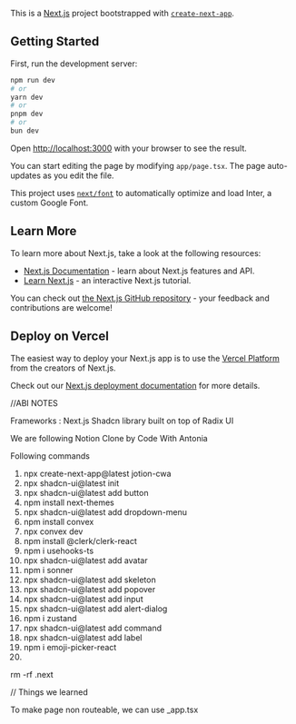 This is a [Next.js](https://nextjs.org/) project bootstrapped with [`create-next-app`](https://github.com/vercel/next.js/tree/canary/packages/create-next-app).

## Getting Started

First, run the development server:

```bash
npm run dev
# or
yarn dev
# or
pnpm dev
# or
bun dev
```

Open [http://localhost:3000](http://localhost:3000) with your browser to see the result.

You can start editing the page by modifying `app/page.tsx`. The page auto-updates as you edit the file.

This project uses [`next/font`](https://nextjs.org/docs/basic-features/font-optimization) to automatically optimize and load Inter, a custom Google Font.

## Learn More

To learn more about Next.js, take a look at the following resources:

- [Next.js Documentation](https://nextjs.org/docs) - learn about Next.js features and API.
- [Learn Next.js](https://nextjs.org/learn) - an interactive Next.js tutorial.

You can check out [the Next.js GitHub repository](https://github.com/vercel/next.js/) - your feedback and contributions are welcome!

## Deploy on Vercel

The easiest way to deploy your Next.js app is to use the [Vercel Platform](https://vercel.com/new?utm_medium=default-template&filter=next.js&utm_source=create-next-app&utm_campaign=create-next-app-readme) from the creators of Next.js.

Check out our [Next.js deployment documentation](https://nextjs.org/docs/deployment) for more details.

//ABI NOTES

Frameworks : Next.js
Shadcn library built on top of Radix UI

We are following Notion Clone by Code With Antonia

Following commands

1. npx create-next-app@latest jotion-cwa
2. npx shadcn-ui@latest init
3. npx shadcn-ui@latest add button
4. npm install next-themes
5. npx shadcn-ui@latest add dropdown-menu
6. npm install convex
7. npx convex dev
8. npm install @clerk/clerk-react
9. npm i usehooks-ts
10. npx shadcn-ui@latest add avatar
11. npm i sonner
12. npx shadcn-ui@latest add skeleton
13. npx shadcn-ui@latest add popover
14. npx shadcn-ui@latest add input
15. npx shadcn-ui@latest add alert-dialog
16. npm i zustand
17. npx shadcn-ui@latest add command
18. npx shadcn-ui@latest add label
19. npm i emoji-picker-react
20.

rm -rf .next

// Things we learned

To make page non routeable, we can use \_app.tsx
